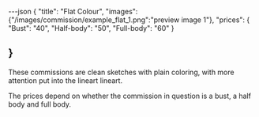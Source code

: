 ---json
{
"title": "Flat Colour",
"images": {"/images/commission/example_flat_1.png":"preview image 1"},
"prices": {
    "Bust": "40",
    "Half-body": "50",
    "Full-body": "60"
}

}
---

These commissions are clean sketches with plain coloring, with more attention put into the lineart lineart. 

The prices depend on whether the commission in question is a bust, a half body and full body.
